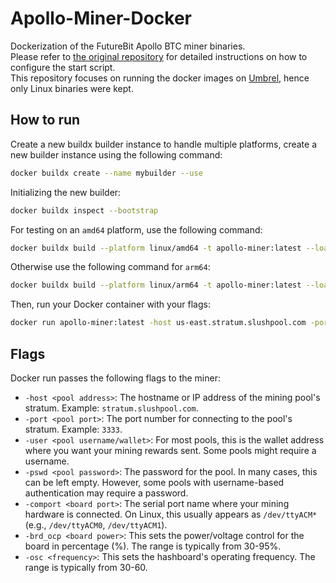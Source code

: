 # Apollo-Miner-Docker

Dockerization of the FutureBit Apollo BTC miner binaries.\
Please refer to [the original repository](https://github.com/jstefanop/Apollo-Miner-Binaries) for detailed instructions on how to configure the start script.\
This repository focuses on running the docker images on [Umbrel](https://umbrel.com/), hence only Linux binaries were kept.

## How to run
Create a new buildx builder instance to handle multiple platforms, create a new builder instance using the following command:

```bash
docker buildx create --name mybuilder --use
```

Initializing the new builder:

```bash
docker buildx inspect --bootstrap
```

For testing on an `amd64` platform, use the following command:

```bash
docker buildx build --platform linux/amd64 -t apollo-miner:latest --load .
```

Otherwise use the following command for `arm64`:

```bash
docker buildx build --platform linux/arm64 -t apollo-miner:latest --load .
```

Then, run your Docker container with your flags:

```bash
docker run apollo-miner:latest -host us-east.stratum.slushpool.com -port 3333 -user jstefanop.x -pswd x -comport /dev/ttyACM0 -brd_ocp 48 -osc 30 -ao_mode 1
```

## Flags
Docker run passes the following flags to the miner:
- `-host <pool address>`: The hostname or IP address of the mining pool's stratum. Example: `stratum.slushpool.com`.
- `-port <pool port>`: The port number for connecting to the pool's stratum. Example: `3333`.
- `-user <pool username/wallet>`: For most pools, this is the wallet address where you want your mining rewards sent. Some pools might require a username.
- `-pswd <pool password>`: The password for the pool. In many cases, this can be left empty. However, some pools with username-based authentication may require a password.
- `-comport <board port>`: The serial port name where your mining hardware is connected. On Linux, this usually appears as `/dev/ttyACM*` (e.g., `/dev/ttyACM0`, `/dev/ttyACM1`).
- `-brd_ocp <board power>`: This sets the power/voltage control for the board in percentage (%). The range is typically from 30-95%.
- `-osc <frequency>`: This sets the hashboard's operating frequency. The range is typically from 30-60.
